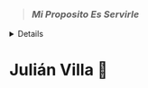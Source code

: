 > ### _Mi Proposito Es Servirle_
<details>
  -Juan 3:16
  <br />
_ 16 »Pues Dios amó tanto al mundo que dio a su único Hijo, para que todo el que crea en él no se pierda, sino que tenga vida eterna. _  
</details>

# Julián Villa 👋
  

<!--
**julianvilla7/julianvilla7** is a ✨ _special_ ✨ repository because its `README.md` (this file) appears on your GitHub profile.

Here are some ideas to get you started:

- 🔭 I’m currently working on ...
- 🌱 I’m currently learning ...
- 👯 I’m looking to collaborate on ...
- 🤔 I’m looking for help with ...
- 💬 Ask me about ...
- 📫 How to reach me: ...
- 😄 Pronouns: ...
- ⚡ Fun fact: ...
-->
